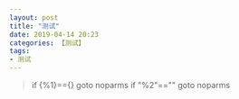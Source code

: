 ```yaml
---
layout: post
title: "测试"
date: 2019-04-14 20:23
categories: 【测试】
tags:
- 测试
---
```


> if {%1}=={} goto noparms
> if "%2"=="" goto noparms
